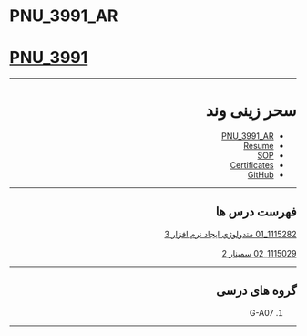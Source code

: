 # PNU_3991_AR
# [PNU_3991](https://github.com/AliRazavi-edu/PNU_3991#TOC)

<div dir="rtl">
     
---------

# سحر زینی وند
- [PNU_3991_AR](https://github.com/fmohammadipour/PNU_3991_AR)
- [Resume](https://fmohammadipour.github.io/) 
- [SOP](https://fmohammadipour.github.io/Sop/)
- [Certificates](https://fmohammadipour.github.io/Certificates/)
- [GitHub](https://github.com/fmohammadipour)

------------------
## فهرست درس ها  


[1115282_01	متدولوژي ايجاد نرم افزار	3](https://github.com/saharzeinivand/PNU_3991_AR/tree/main/SoftwareDevelopmentMethodologies)
<br>
<br>
[1115029_02	سمينار	2](https://github.com/saharzeinivand/PNU_3991_AR/tree/main/MscSeminar-1)

--------------
## گروه های درسی

1. G-A07 
------------------
<div align="center">
</div>
